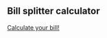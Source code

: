<h2>Bill splitter calculator</h2>
<a href ="https://p6te.github.io/bill-splitter/" > Calculate your bill! </a>
